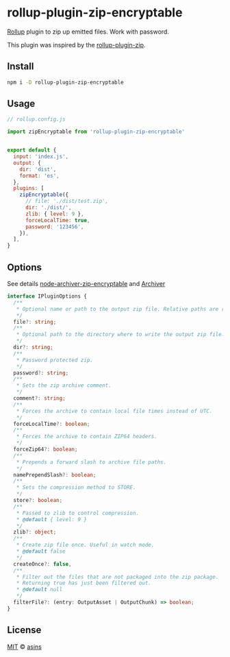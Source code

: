 # rollup-plugin-zip-encryptable

[Rollup](https://github.com/rollup/rollup) plugin to zip up emitted files. Work with password.

This plugin was inspired by the
[rollup-plugin-zip](https://github.com/mentaljam/rollup-plugin-zip).


## Install

```sh
npm i -D rollup-plugin-zip-encryptable
```

## Usage

```js
// rollup.config.js

import zipEncryptable from 'rollup-plugin-zip-encryptable'


export default {
  input: 'index.js',
  output: {
    dir: 'dist',
    format: 'es',
  },
  plugins: [
    zipEncryptable({
      // file: './dist/test.zip',
      dir: './dist/',
      zlib: { level: 9 },
      forceLocalTime: true,
      password: '123456',
    }),
  ],
}
```

## Options

See details [node-archiver-zip-encryptable](https://github.com/ksoichiro/node-archiver-zip-encryptable) and [Archiver](https://www.archiverjs.com/docs/archiver)

```typescript
interface IPluginOptions {
  /**
   * Optional name or path to the output zip file. Relative paths are resolved in the Rollup destination directory.
   */
  file?: string;
  /**
   * Optional path to the directory where to write the output zip file. (Rollup destination directory if file is not set. If file is set then dir is ignored.)
   */
  dir?: string;
  /**
   * Password protected zip.
   */
  password?: string;
  /**
   * Sets the zip archive comment.
   */
  comment?: string;
  /**
   * Forces the archive to contain local file times instead of UTC.
   */
  forceLocalTime?: boolean;
  /**
   * Forces the archive to contain ZIP64 headers.
   */
  forceZip64?: boolean;
  /**
   * Prepends a forward slash to archive file paths.
   */
  namePrependSlash?: boolean;
  /**
   * Sets the compression method to STORE.
   */
  store?: boolean;
  /**
   * Passed to zlib to control compression.
   * @default { level: 9 }
   */
  zlib?: object;
  /**
   * Create zip file once. Useful in watch mode.
   * @default false
   */
  createOnce?: false,
  /**
   * Filter out the files that are not packaged into the zip package.
   * Returning true has just been filtered out.
   * @default null
   */
  filterFile?: (entry: OutputAsset | OutputChunk) => boolean;
}
```

## License

[MIT](LICENSE) © [asins](mailto:asinsimple@gmail.com)
